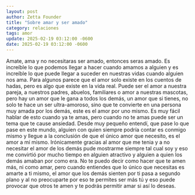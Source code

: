 ```yaml
---
layout: post
author: Zetta Founder
title: "Sobre amar y ser amado"
category: relaciones
tags: amor
update: 2025-02-19 03:12:00 -0600
date: 2025-02-19 03:12:00 -0600
---
```

Amate, ama y no necesitaras ser amado, entonces seras amado.
Es increíble lo que podemos llegar a hacer cuando amamos a alguien y es increíble lo que puede llegar a suceder en nuestras vidas cuando alguien nos ama.
Para algunos parece que el amor solo existe en los cuentos de hadas, pero es algo que existe en la vida real. Puede ser el amor a nuestra pareja, a nuestros padres, abuelos, familiares o amor a nuestras mascotas, pero hay un amor que le gana a todos los demás, un amor que si tienes, no solo te hace un ser ultra-amoroso, sino que te convierte en una persona muy amada por los demás, este es el amor por uno mismo.
Es muy fácil hablar de esto cuando ya te amas, pero cuando no te amas puede ser un tema que te cause ansiedad.
Desde muy pequeño entendí, que pase lo que pase en este mundo, alguien con quien siempre podría contar es conmigo mismo y llegue a la conclusión de que el único amor que necesito, es el amor a mí mismo.
Irónicamente gracias al amor que me tenia y a no necesitar el amor de los demás pude mostrarme siempre tal cual soy y eso me convirtió por mucho tiempo en alguien atractivo y alguien a quien los demás amaban por como era.
No te puedo decir como hacer que te amen más, ni como amar, pero cuando entiendes que lo único que necesitas es amarte a ti mismo, el amor que los demás sienten por ti pasa a segundo plano y al no preocuparte por eso te permites ser más tú y eso puede provocar que otros te amen y te podrás permitir amar si así lo deseas.